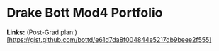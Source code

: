 # Drake Bott Mod4 Portfolio

**Links:** 
(Post-Grad plan:)[https://gist.github.com/bottd/e61d7da8f004844e5217db9beee2f555]
